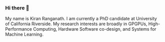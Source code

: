 ### Hi there 👋

My name is Kiran Ranganath. I am currently a PhD candidate at University of California Riverside. My research interests are broadly in GPGPUs, High-Performance Computing, Hardware Software co-design, and Systems for Machine Learning.
